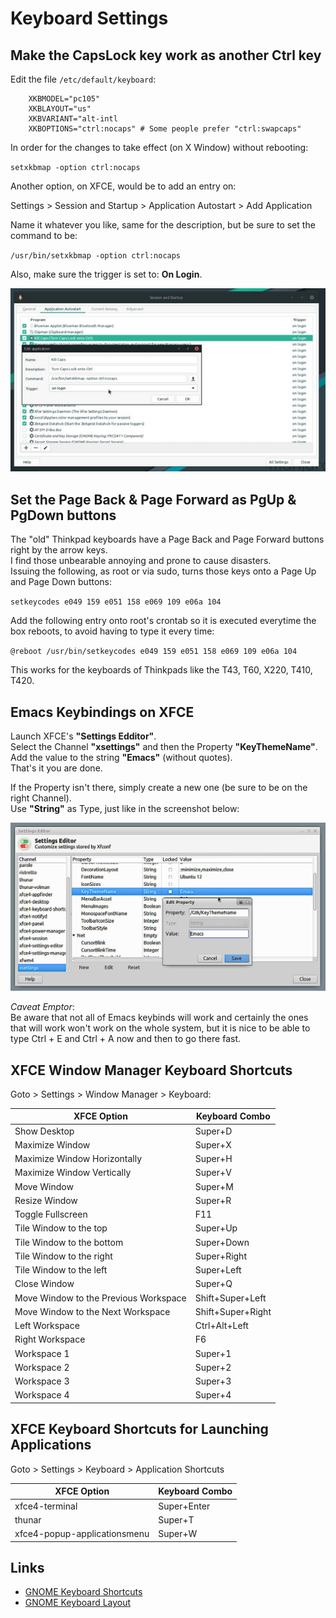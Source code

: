 # Keyboard Settings

## Make the CapsLock key work as another Ctrl key

Edit the file ``/etc/default/keyboard``:  

        XKBMODEL="pc105"
        XKBLAYOUT="us"
        XKBVARIANT="alt-intl
        XKBOPTIONS="ctrl:nocaps" # Some people prefer "ctrl:swapcaps"

In order for the changes to take effect (on X Window) without rebooting:

``setxkbmap -option ctrl:nocaps``

Another option, on XFCE, would be to add an entry on:

Settings > Session and Startup > Application Autostart > Add Application

Name it whatever you like, same for the description, but be sure to set the command to be:

``/usr/bin/setxkbmap -option ctrl:nocaps``

Also, make sure the trigger is set to: **On Login**.

![XFCE Sessino and Startup](Pics/rsz_screenshot_2021-09-27_21-40-54.jpg)

## Set the Page Back & Page Forward as PgUp & PgDown buttons

The "old" Thinkpad keyboards have a Page Back and Page Forward buttons right by the arrow keys.  
I find those unbearable annoying and prone to cause disasters.  
Issuing the following, as root or via sudo, turns those keys onto a Page Up and Page Down buttons:  

``setkeycodes e049 159 e051 158 e069 109 e06a 104``

Add the following entry onto root's crontab so it is executed everytime the box reboots, to avoid having to type it every time:  

``@reboot /usr/bin/setkeycodes e049 159 e051 158 e069 109 e06a 104``

This works for the keyboards of Thinkpads like the T43, T60, X220, T410, T420.

## Emacs Keybindings on XFCE

Launch XFCE's **"Settings Edditor"**.  
Select  the Channel **"xsettings"** and then the Property **"KeyThemeName"**.  
Add the value to the string **"Emacs"** (without quotes).  
That's it you are done.

If the Property isn't there, simply create a new one (be sure to be on the right Channel).  
Use **"String"** as Type, just like in the screenshot below:

![XFCE Settings Editor](Pics/Screenshot_2021-09-24_20-01-20.jpg)

*Caveat Emptor*:  
Be aware that not all of Emacs keybinds will work and certainly the ones that will work won't work on the whole system, but it is nice to be able to type Ctrl + E and Ctrl + A now and then to go there fast.

## XFCE Window Manager Keyboard Shortcuts

Goto > Settings > Window Manager > Keyboard:

| XFCE Option | Keyboard Combo |
| ----------- | -------------- |
| Show Desktop | Super+D |
| Maximize Window | Super+X |
| Maximize Window Horizontally | Super+H |
| Maximize Window Vertically | Super+V |
| Move Window | Super+M |
| Resize Window | Super+R |
| Toggle Fullscreen | F11 |
| Tile Window to the top | Super+Up |
| Tile Window to the bottom | Super+Down |
| Tile Window to the right | Super+Right |
| Tile Window to the left | Super+Left |
| Close Window | Super+Q |
| Move Window to the Previous Workspace | Shift+Super+Left |
| Move Window to the Next Workspace | Shift+Super+Right |
| Left Workspace | Ctrl+Alt+Left |
| Right Workspace | F6 |
| Workspace 1 | Super+1 |
| Workspace 2 | Super+2 |
| Workspace 3 | Super+3 |
| Workspace 4 | Super+4 |

## XFCE Keyboard Shortcuts for Launching Applications

Goto > Settings > Keyboard > Application Shortcuts

| XFCE Option | Keyboard Combo |
| ----------- | -------------- |
| xfce4-terminal | Super+Enter |
| thunar | Super+T |
| xfce4-popup-applicationsmenu | Super+W |

## Links

* [GNOME Keyboard Shortcuts](https://github.com/eam-00/Linux-Notes/blob/main/Desktop-Environments/desktop-environments-index.md#keyboard-shortcuts)
* [GNOME Keyboard Layout](https://github.com/eam-00/Linux-Notes/blob/main/Desktop-Environments/desktop-environments-index.md#keyboard-layout)


